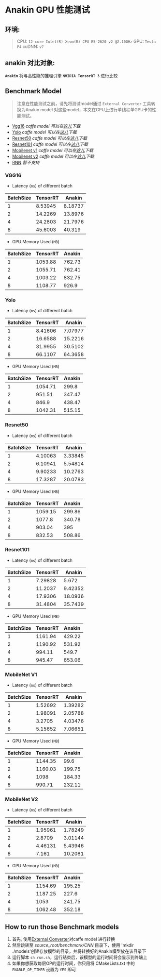 # Anakin GPU 性能测试

## 环境:

>  CPU: `12-core Intel(R) Xeon(R) CPU E5-2620 v2 @2.10GHz`
>  GPU: `Tesla P4`
>  cuDNN: `v7`


## anakin 对比对象:

**`Anakin`** 将与高性能的推理引擎 **`NVIDIA TensorRT 3`** 进行比较

## Benchmark Model

> 注意在性能测试之前，请先将测试model通过 `External Converter` 工具转换为Anakin model
> 对这些model，本文在GPU上进行单线程单GPU卡的性能测试。

- [Vgg16](#1)   *caffe model 可以在[这儿](https://gist.github.com/jimmie33/27c1c0a7736ba66c2395)下载*
- [Yolo](#2)  *caffe model 可以在[这儿](https://github.com/hojel/caffe-yolo-model)下载*
- [Resnet50](#3)  *caffe model 可以在[这儿](https://github.com/KaimingHe/deep-residual-networks#models)下载*
- [Resnet101](#4)  *caffe model 可以在[这儿](https://github.com/KaimingHe/deep-residual-networks#models)下载*
- [Mobilenet v1](#5)  *caffe model 可以在[这儿](https://github.com/shicai/MobileNet-Caffe)下载*
- [Mobilenet v2](#6)  *caffe model 可以在[这儿](https://github.com/shicai/MobileNet-Caffe)下载*
- [RNN](#7)  *暂不支持*

### <span id = '1'>VGG16 </span>

- Latency (`ms`) of different batch

| BatchSize | TensorRT | Anakin |
| --- | --- | --- |
| 1 | 8.53945 | 8.18737 |
| 2 | 14.2269 | 13.8976 |
| 4 | 24.2803 | 21.7976 |
| 8 | 45.6003 | 40.319 |

- GPU Memory Used (`MB`)

| BatchSize | TensorRT | Anakin |
| --- | --- | --- |
| 1 | 1053.88 | 762.73 |
| 2 | 1055.71 | 762.41 |
| 4 | 1003.22 | 832.75 |
| 8 | 1108.77 | 926.9 |


### <span id = '2'>Yolo </span>

- Latency (`ms`) of different batch

| BatchSize | TensorRT | Anakin |
| --- | --- | --- |
| 1 | 8.41606| 7.07977 |
| 2 | 16.6588| 15.2216 |
| 4 | 31.9955| 30.5102 |
| 8 | 66.1107 | 64.3658 |

- GPU Memory Used (`MB`)

| BatchSize | TensorRT | Anakin |
| --- | --- | --- |
| 1 | 1054.71  | 299.8 |
| 2 | 951.51  | 347.47 |
| 4 | 846.9  | 438.47 |
| 8 | 1042.31  | 515.15 |

### <span id = '3'> Resnet50 </span>

- Latency (`ms`) of different batch

| BatchSize | TensorRT | Anakin |
| --- | --- | --- |
| 1 | 4.10063  |  3.33845 |
| 2 |  6.10941 |  5.54814 |
| 4 | 9.90233  | 10.2763 |
| 8 | 17.3287  |   20.0783 |

- GPU Memory Used (`MB`)

| BatchSize | TensorRT | Anakin |
| --- | --- | --- |
| 1 | 1059.15 | 299.86 |
| 2 | 1077.8  | 340.78 |
| 4 | 903.04  | 395 |
| 8 | 832.53  | 508.86 |

### <span id = '4'> Resnet101 </span>

- Latency (`ms`) of different batch

| BatchSize | TensorRT | Anakin |
| --- | --- | --- |
| 1 | 7.29828 | 5.672 |
| 2 | 11.2037 | 9.42352 |
| 4 | 17.9306 | 18.0936 |
| 8 | 31.4804 | 35.7439 |

- GPU Memory Used (`MB)`

| BatchSize | TensorRT | Anakin |
| --- | --- | --- |
| 1 | 1161.94 | 429.22 |
| 2 | 1190.92 | 531.92 |
| 4 | 994.11  | 549.7 |
| 8 | 945.47  | 653.06 |

###  <span id = '5'> MobileNet V1 </span>

- Latency (`ms`) of different batch

| BatchSize | TensorRT | Anakin |
| --- | --- | --- |
| 1 | 1.52692  |  1.39282 |
| 2 |  1.98091  |  2.05788 |
| 4 | 3.2705  | 4.03476 |
| 8 |  5.15652 |  7.06651 |

- GPU Memory Used (`MB`)

| BatchSize | TensorRT | Anakin |
| --- | --- | --- |
| 1 | 1144.35   | 99.6 |
| 2 | 1160.03    | 199.75 |
| 4 | 1098  | 184.33 |
| 8 | 990.71  | 232.11 |

###  <span id = '6'> MobileNet V2</span>

- Latency (`ms`) of different batch

| BatchSize | TensorRT | Anakin |
| --- | --- | --- |
| 1 | 1.95961 | 1.78249 |
| 2 | 2.8709 | 3.01144 |
| 4 | 4.46131 | 5.43946 |
| 8 | 7.161 | 10.2081 |

- GPU Memory Used (`MB`)

| BatchSize | TensorRT | Anakin |
| --- | --- | --- |
| 1 | 1154.69 | 195.25 |
| 2 | 1187.25 | 227.6 |
| 4 | 1053 | 241.75 |
| 8 | 1062.48 | 352.18 |


## How to run those Benchmark models

1. 首先, 使用[External Converter](./convert_paddle_to_anakin.html)对caffe model 进行转换
2. 然后跳转至 *source_root/benchmark/CNN* 目录下，使用 'mkdir ./models'创建存放模型的目录，并将转换好的Anakin模型放在该目录下
3. 运行脚本 `sh run.sh`，运行结束后，该模型的运行时间将会显示到终端上
4. 如果你想获取每层OP的运行时间，你只用将 CMakeLists.txt 中的`ENABLE_OP_TIMER` 设置为 `YES` 即可
